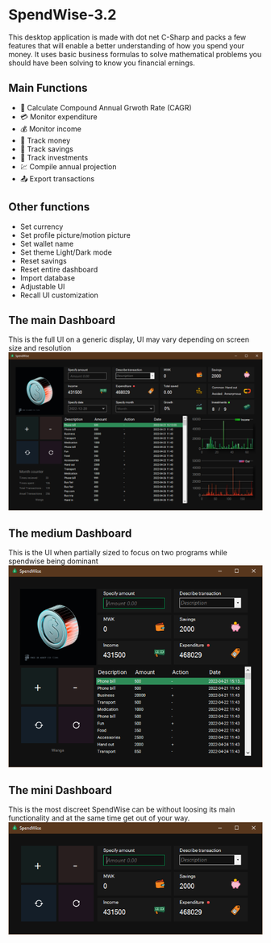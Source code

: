 # SpendWise-3.2
This desktop application is made with dot net C-Sharp and packs a few features that will enable a better understanding of how you spend your money.
It uses basic business formulas to solve mathematical problems you should have been solving to know you financial ernings.

## Main Functions
- 🌱 Calculate Compound Annual Grwoth Rate (CAGR)
- 💳 Monitor expenditure 
- 💰 Monitor income
- 💸 Track money
- 🐖 Track savings
- 🥅 Track investments
- 💹 Compile annual projection 
- 📤 Export transactions 

## Other functions 
- Set currency 
- Set profile picture/motion picture 
- Set wallet name
- Set theme Light/Dark mode
- Reset savings 
- Reset entire dashboard 
- Import database 
- Adjustable UI
- Recall UI customization 

## The main Dashboard 
This is the full UI on a generic display, UI may vary depending on screen size and resolution 
![This is an image](https://github.com/V014/SpendWise/blob/master/SpendWise-Max.png)

## The medium Dashboard 
This is the UI when partially sized to focus on two programs while spendwise being dominant
![This is an image](https://github.com/V014/SpendWise/blob/master/SpendWise-Mid.png)

## The mini Dashboard 
This is the most discreet SpendWise can be without loosing its main functionality and at the same time get out of your way. 
![This is an image](https://github.com/V014/SpendWise/blob/master/SpendWise-Mini.png)

